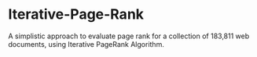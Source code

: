 # Iterative-Page-Rank
A simplistic approach to evaluate page rank for a collection of 183,811 web documents, using Iterative PageRank Algorithm.

